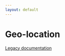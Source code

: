 ```yaml
---
layout: default
---
```

Geo-location
============

[Legacy documentation](legacy/Geolocation_capabilities_in_Cougar.html)